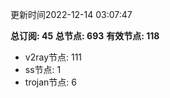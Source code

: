 更新时间2022-12-14 03:07:47

**总订阅: 45**
**总节点: 693**
**有效节点: 118**
- v2ray节点: 111
- ss节点: 1
- trojan节点: 6
